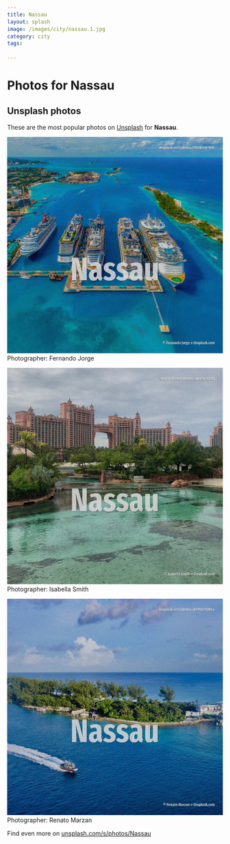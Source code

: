 ```yaml
---
title: Nassau
layout: splash
image: /images/city/nassau.1.jpg
category: city
tags:

---
```

# Photos for Nassau
 
## Unsplash photos
These are the most popular photos on [Unsplash](https://unsplash.com) for **Nassau**.
 
![Nassau](/images/city/nassau.1.jpg)
Photographer:  Fernando Jorge
 
![Nassau](/images/city/nassau.2.jpg)
Photographer:  Isabella Smith
 
![Nassau](/images/city/nassau.3.jpg)
Photographer:  Renato Marzan
 
Find even more on [unsplash.com/s/photos/Nassau](https://unsplash.com/s/photos/Nassau)
 
